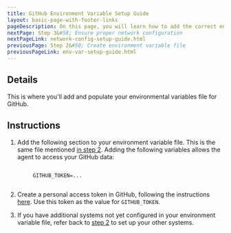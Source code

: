 ```yaml
---
title: GitHub Environment Variable Setup Guide
layout: basic-page-with-footer-links
pageDescription: On this page, you will learn how to add the correct environment variables to your file.
nextPage: Step 3&#58; Ensure proper network configuration
nextPageLink: network-config-setup-guide.html
previousPage: Step 2&#58; Create environment variable file
previousPageLink: env-var-setup-guide.html
---
```



## Details

This is where you'll add and populate your environmental variables file for GitHub.


## Instructions

1. Add the following section to your environment variable file. This is the same file mentioned [in step 2](env-var-setup-guide.html). Adding the following variables allows the agent to access your GitHub data:
    <p class="code-block"><code>
        GITHUB_TOKEN=...
    </code></p>

2. Create a personal access token in GitHub, following the instructions [here](https://docs.github.com/en/github/authenticating-to-github/keeping-your-account-and-data-secure/creating-a-personal-access-token). Use this token as the value for `GITHUB_TOKEN`.

3. If you have additional systems not yet configured in your environment variable file, refer back to [step 2](env-var-setup-guide.html) to set up your other systems.
